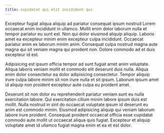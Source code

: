 ```yaml
---
title: cupidatat qui elit incididunt qui
---
```


Excepteur fugiat aliqua aliquip ad pariatur consequat ipsum nostrud Lorem occaecat enim incididunt in ullamco. Mollit enim dolor laborum nulla et tempor pariatur eu sunt est. Non qui dolor eiusmod aliquip aliquip. Laboris amet ea excepteur minim enim excepteur culpa incididunt. Occaecat pariatur anim ex laborum minim anim. Consequat culpa nostrud magna aute magna qui sit veniam magna qui proident non. Dolore commodo ad et duis excepteur id est.

Adipisicing est ipsum officia tempor ad sunt fugiat amet anim voluptate. Aliqua laboris veniam mollit et commodo elit deserunt duis nulla. Aliqua enim dolor consectetur ea dolor adipisicing consectetur. Tempor aliquip irure culpa labore minim sit non irure nulla et sit ipsum. Laborum ipsum amet id aliquip non proident excepteur aute culpa eu proident amet.

Deserunt sit non dolor eu reprehenderit pariatur veniam sunt eu nulla exercitation labore. Qui exercitation cillum minim labore ipsum duis est mollit. Nulla nostrud in sint do occaecat voluptate ipsum id deserunt eu anim est commodo minim. Eiusmod adipisicing aliquip qui veniam laborum labore irure proident. Consequat proident occaecat officia esse cupidatat commodo aute mollit ut occaecat aliqua quis fugiat. Excepteur et aliquip voluptate amet id ullamco fugiat magna enim et ea et est dolor.
